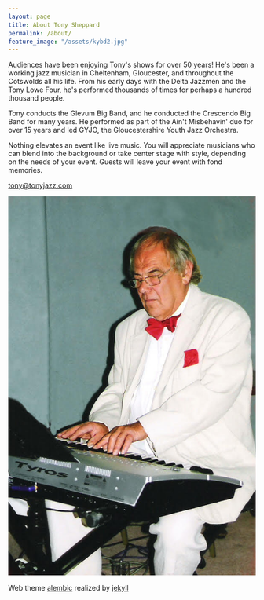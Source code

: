 ```yaml
---
layout: page
title: About Tony Sheppard
permalink: /about/
feature_image: "/assets/kybd2.jpg"
---
```


Audiences have been enjoying Tony's shows for over 50 years! He's been a
working jazz musician in Cheltenham, Gloucester, and throughout the
Cotswolds all his life. From his early days with the Delta Jazzmen and
the Tony Lowe Four, he's performed thousands of times for perhaps a
hundred thousand people.

Tony conducts the Glevum Big Band, and he conducted the Crescendo Big
Band for many years. He performed as part of the Ain't Misbehavin' duo
for over 15 years and led GYJO, the Gloucestershire Youth Jazz
Orchestra.

Nothing elevates an event like live music. You will appreciate
musicians who can blend into the background or take center stage with
style, depending on the needs of your event. Guests will leave your
event with fond memories.

[tony@tonyjazz.com](mailto:tony@tonyjazz.com)

![Tony Sheppard in a white tuxedo and red bow tie playing the keyboard, a serious moment](/assets/whitekybd.jpg)

Web theme [alembic](https://github.com/daviddarnes/alembic)
realized by [jekyll][jekyll-organization]

[jekyll-organization]: https://github.com/jekyll
